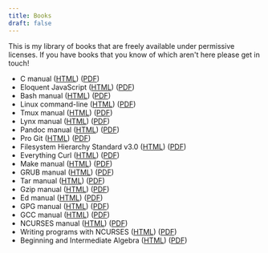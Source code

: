 ```yaml
---
title: Books
draft: false
---
```


This is my library of books that are freely available under permissive
licenses. If you have books that you know of which aren't here please get
in touch!

* C manual ([HTML](html/c-manual.html)) ([PDF](pdfs/c-manual.pdf))
* Eloquent JavaScript ([HTML](html/eloquent-javascript.html)) ([PDF](pdfs/eloquent-javascript.pdf))
* Bash manual ([HTML](html/bash-manual.html)) ([PDF](pdfs/bash-manual.pdf))
* Linux command-line ([HTML](html/linux-command-line.html)) ([PDF](pdfs/linux-command-line.pdf))
* Tmux manual ([HTML](html/tmux-manual.html)) ([PDF](pdfs/tmux-manual.pdf))
* Lynx manual ([HTML](html/lynx-manual.html)) ([PDF](pdfs/lynx-manual.pdf))
* Pandoc manual ([HTML](html/pandoc-manual.html)) ([PDF](pdfs/pandoc-manual.pdf))
* Pro Git ([HTML](html/progit.html)) ([PDF](pdfs/progit.pdf))
* Filesystem Hierarchy Standard v3.0 ([HTML](html/fhs-3.html)) ([PDF](pdfs/fhs-3.pdf))
* Everything Curl ([HTML](html/curl)) ([PDF](pdfs/everything-curl.pdf))
* Make manual ([HTML](html/make-manual.html)) ([PDF](pdfs/make-manual.pdf))
* GRUB manual ([HTML](html/grub-manual.html)) ([PDF](pdfs/grub-manual.pdf))
* Tar manual ([HTML](html/tar-manual.html)) ([PDF](pdfs/tar-manual.pdf))
* Gzip manual ([HTML](html/gzip-manual.html)) ([PDF](pdfs/gzip-manual.pdf))
* Ed manual ([HTML](html/ed-manual.html)) ([PDF](pdfs/ed-manual.pdf))
* GPG manual ([HTML](html/gpg-manual.html)) ([PDF](pdfs/gpg-manual.pdf))
* GCC manual ([HTML](html/gcc)) ([PDF](pdfs/gcc-manual.pdf))
* NCURSES manual ([HTML](html/ncurses-manual.html)) ([PDF](pdfs/ncurses-manual.pdf))
* Writing programs with NCURSES ([HTML](html/ncurses-intro.html)) ([PDF](pdfs/ncurses-intro.pdf))
* Beginning and Intermediate Algebra ([HTML](html/beginning-and-intermediate-algebra.html)) ([PDF](pdfs/beginning-and-intermediate-algebra.pdf))
